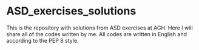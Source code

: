 # ASD_exercises_solutions
This is the repository with solutions from ASD exercises at AGH. Here I will share all of the codes written by me. All codes are written in English and according to the PEP 8 style.
